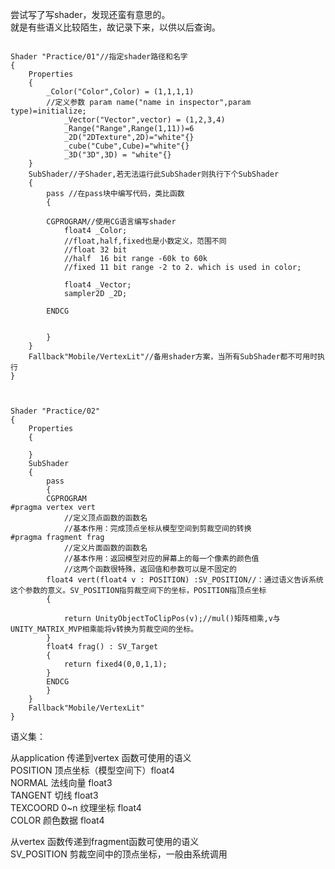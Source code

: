 尝试写了写shader，发现还蛮有意思的。  
就是有些语义比较陌生，故记录下来，以供以后查询。

```

Shader "Practice/01"//指定shader路径和名字
{
	Properties
	{
		_Color("Color",Color) = (1,1,1,1)
		//定义参数 param name("name in inspector",param type)=initialize;
			_Vector("Vector",vector) = (1,2,3,4)
			_Range("Range",Range(1,11))=6
			_2D("2DTexture",2D)="white"{}
			_cube("Cube",Cube)="white"{}
			_3D("3D",3D) = "white"{}
	}
	SubShader//子Shader,若无法运行此SubShader则执行下个SubShader
	{
		pass //在pass块中编写代码，类比函数
		{

		CGPROGRAM//使用CG语言编写shader
			float4 _Color;
			//float,half,fixed也是小数定义，范围不同
			//float 32 bit
			//half  16 bit range -60k to 60k
			//fixed 11 bit range -2 to 2. which is used in color; 

			float4 _Vector;
			sampler2D _2D;

		ENDCG

		
		}
	}
	Fallback"Mobile/VertexLit"//备用shader方案，当所有SubShader都不可用时执行
}



Shader "Practice/02"
{
	Properties
	{

	}
	SubShader
	{
		pass
		{
		CGPROGRAM
#pragma vertex vert
			//定义顶点函数的函数名
			//基本作用：完成顶点坐标从模型空间到剪裁空间的转换
#pragma fragment frag
			//定义片面函数的函数名
			//基本作用：返回模型对应的屏幕上的每一个像素的颜色值
			//这两个函数很特殊，返回值和参数可以是不固定的
		float4 vert(float4 v : POSITION) :SV_POSITION//：通过语义告诉系统这个参数的意义。SV_POSITION指剪裁空间下的坐标，POSITION指顶点坐标
		{

			return UnityObjectToClipPos(v);//mul()矩阵相乘,v与UNITY_MATRIX_MVP相乘能将v转换为剪裁空间的坐标。
		}
		float4 frag() : SV_Target
		{
			return fixed4(0,0,1,1);
		}
		ENDCG
		}
	}
	Fallback"Mobile/VertexLit"
}
```
语义集：


从application 传递到vertex 函数可使用的语义  
POSITION    顶点坐标（模型空间下）float4  
NORMAL		法线向量 float3  
TANGENT       切线    float3  
TEXCOORD 0~n      纹理坐标  float4  
COLOR		颜色数据 float4

从vertex 函数传递到fragment函数可使用的语义  
SV_POSITION  剪裁空间中的顶点坐标，一般由系统调用
